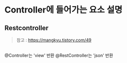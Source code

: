 # Controller에 들어가는 요소 설명

## Restcontroller
> 참고 : https://mangkyu.tistory.com/49 <br>
<br>
@Controller는 'view' 반환   
@RestController는 'json' 반환   
